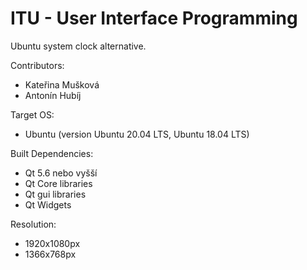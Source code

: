 # ITU - User Interface Programming

Ubuntu system clock alternative.

Contributors:
* Kateřina Mušková
* Antonín Hubíj

Target OS:
* Ubuntu (version Ubuntu 20.04 LTS, Ubuntu 18.04 LTS)	

Built Dependencies:
- Qt 5.6 nebo vyšší
- Qt Core libraries
- Qt gui libraries
- Qt Widgets
		
Resolution:
- 1920x1080px
- 1366x768px
	
